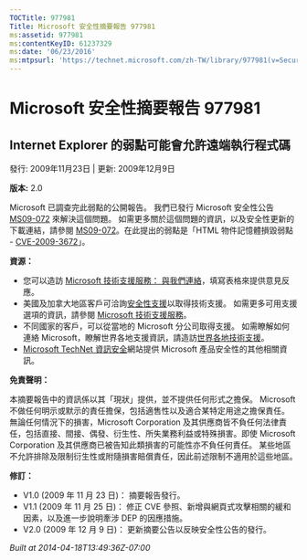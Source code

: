 ```yaml
---
TOCTitle: 977981
Title: Microsoft 安全性摘要報告 977981
ms:assetid: 977981
ms:contentKeyID: 61237329
ms:date: '06/23/2016'
ms:mtpsurl: 'https://technet.microsoft.com/zh-TW/library/977981(v=Security.10)'
---
```



Microsoft 安全性摘要報告 977981
===============================

Internet Explorer 的弱點可能會允許遠端執行程式碼
------------------------------------------------

發行: 2009年11月23日 | 更新: 2009年12月9日

**版本:** 2.0

Microsoft 已調查完此弱點的公開報告。 我們已發行 Microsoft 安全性公告 [MS09-072](http://technet.microsoft.com/security/bulletin/ms09-072) 來解決這個問題。 如需更多關於這個問題的資訊，以及安全性更新的下載連結，請參閱 [MS09-072](http://technet.microsoft.com/security/bulletin/ms09-072)。在此提出的弱點是「HTML 物件記憶體損毀弱點 - [CVE-2009-3672](http://www.cve.mitre.org/cgi-bin/cvename.cgi?name=cve-2009-3672)」。

**資源：** 

-   您可以造訪 [Microsoft 技術支援服務： 與我們連絡](https://support.microsoft.com/common/survey.aspx?scid=sw;en;1257&amp;showpage=1&amp;ws=technet&amp;sd=tech)，填寫表格來提供意見反應。
-   美國及加拿大地區客戶可洽詢[安全性支援](http://go.microsoft.com/fwlink/?linkid=21131)以取得技術支援。 如需更多可用支援選項的資訊，請參閱 [Microsoft 技術支援服務](http://support.microsoft.com/?ln=zh-tw)。
-   不同國家的客戶，可以從當地的 Microsoft 分公司取得支援。 如需瞭解如何連絡 Microsoft，瞭解世界各地支援資訊，請造訪[世界各地技術支援](http://go.microsoft.com/fwlink/?linkid=21155)。
-   [Microsoft TechNet 資訊安全](http://technet.microsoft.com/zh-tw/security/default.aspx)網站提供 Microsoft 產品安全性的其他相關資訊。

**免責聲明：** 

本摘要報告中的資訊係以其「現狀」提供，並不提供任何形式之擔保。 Microsoft 不做任何明示或默示的責任擔保，包括適售性以及適合某特定用途之擔保責任。 無論任何情況下的損害，Microsoft Corporation 及其供應商皆不負任何法律責任，包括直接、間接、偶發、衍生性、所失業務利益或特殊損害。即使 Microsoft Corporation 及其供應商已被告知此類損害的可能性亦不負任何責任。 某些地區不允許排除及限制衍生性或附隨損害賠償責任，因此前述限制不適用於這些地區。

**修訂：** 

-   V1.0 (2009 年 11 月 23 日)： 摘要報告發行。
-   V1.1 (2009 年 11 月 25 日)： 修正 CVE 參照、新增與網頁式攻擊相關的緩和因素，以及進一步說明牽涉 DEP 的因應措施。
-   V2.0 (2009 年 12 月 9 日)： 更新摘要公告以反映安全性公告的發行。

*Built at 2014-04-18T13:49:36Z-07:00*
